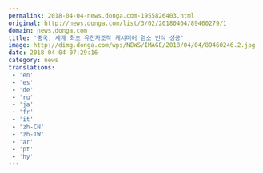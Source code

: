 ```yaml
---
permalink: 2018-04-04-news.donga.com-1955826403.html
original: http://news.donga.com/list/3/02/20180404/89460279/1
domain: news.donga.com
title: '중국, 세계 최초 유전자조작 캐시미어 염소 번식 성공'
image: http://dimg.donga.com/wps/NEWS/IMAGE/2018/04/04/89460246.2.jpg
date: 2018-04-04 07:29:16
category: news
translations: 
 - 'en'
 - 'es'
 - 'de'
 - 'ru'
 - 'ja'
 - 'fr'
 - 'it'
 - 'zh-CN'
 - 'zh-TW'
 - 'ar'
 - 'pt'
 - 'hy'
---
```



